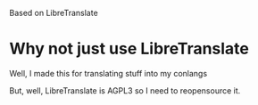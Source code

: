 Based on LibreTranslate

# Why not just use LibreTranslate
Well, I made this for translating stuff into my conlangs

But, well, LibreTranslate is AGPL3 so I need to reopensource it.
